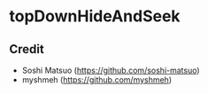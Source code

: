 # topDownHideAndSeek
## Credit
- Soshi Matsuo (https://github.com/soshi-matsuo)
- myshmeh (https://github.com/myshmeh)